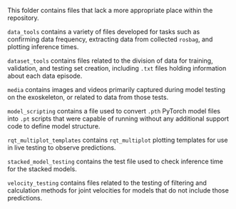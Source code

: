 This folder contains files that lack a more appropriate place within the repository.

```data_tools``` contains a variety of files developed for tasks such as confirming data frequency, extracting data from collected ```rosbag```, and plotting inference times.

```dataset_tools``` contains files related to the division of data for training, validation, and testing set creation, including ```.txt``` files holding information about each data episode.

```media``` contains images and videos primarily captured during model testing on the exoskeleton, or related to data from those tests.

```model_scripting``` contains a file used to convert ```.pth``` PyTorch model files into ```.pt``` scripts that were capable of running without any additional support code to define model structure.

```rqt_multiplot_templates``` contains ```rqt_multiplot``` plotting templates for use in live testing to observe predictions. 

```stacked_model_testing``` contains the test file used to check inference time for the stacked models.

```velocity_testing``` contains files related to the testing of filtering and calculation methods for joint velocities for models that do not include those predictions.
